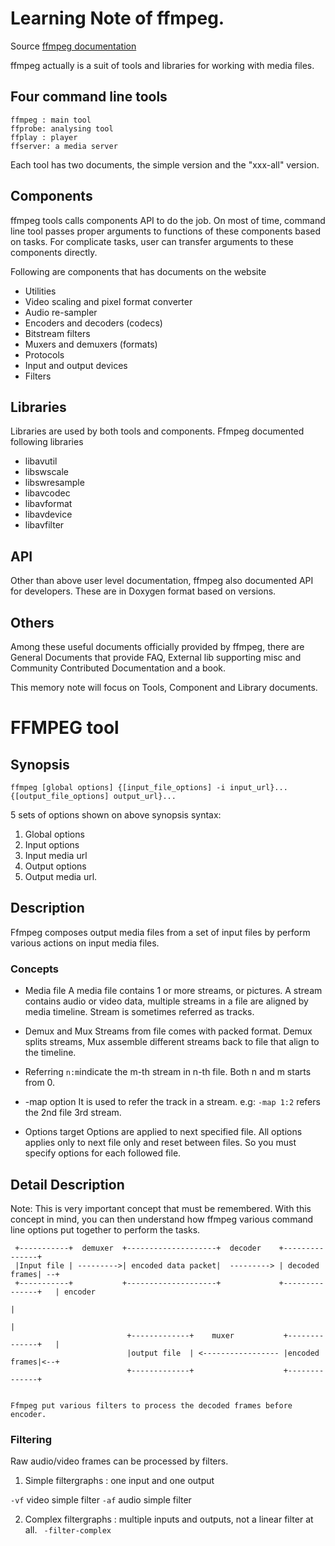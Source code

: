 # Learning Note of ffmpeg.
Source [ffmpeg documentation](https://ffmpeg.org/documentation.html)

ffmpeg actually is a suit of tools and libraries for working with media files. 

## Four command line tools
    ffmpeg : main tool 
    ffprobe: analysing tool
    ffplay : player
    ffserver: a media server
Each tool has two documents, the simple version and the "xxx-all" version.

## Components 
ffmpeg tools calls components API to do the job. On most of time, command line tool passes proper arguments to 
functions of these components based on tasks. For complicate tasks, user can transfer arguments to these components
directly. 

Following are components that has documents on the website

* Utilities
* Video scaling and pixel format converter
* Audio re-sampler
* Encoders and decoders (codecs)
* Bitstream filters
* Muxers and demuxers (formats)
* Protocols
* Input and output devices
* Filters

## Libraries 
Libraries are used by both tools and components. Ffmpeg documented following libraries

* libavutil
* libswscale
* libswresample
* libavcodec
* libavformat
* libavdevice
* libavfilter

## API 
Other than above user level documentation, ffmpeg also documented API for developers. These are in Doxygen format based on versions.

## Others
Among these useful documents officially provided by ffmpeg, there are General Documents that provide FAQ, External lib supporting misc and Community Contributed Documentation and a book.


This memory note will focus on Tools, Component and Library documents. 

# FFMPEG tool

## Synopsis

```ffmpeg [global options] {[input_file_options] -i input_url}... {[output_file_options] output_url}...```
    
5 sets of options shown on above synopsis syntax:

1. Global options
2. Input options
3. Input media url
4. Output options
5. Output media url.

## Description
Ffmpeg composes output media files from a set of input files by perform various actions on input media files. 

### Concepts

- Media file 
A media file contains 1 or more streams, or pictures. A stream contains audio or video data, multiple streams in a file are 
aligned by media timeline. Stream is sometimes referred as tracks.

- Demux and Mux
Streams from file comes with packed format. Demux splits streams, Mux assemble different streams back to file that align to the 
timeline. 

- Referring 
 ```n:m```indicate the m-th stream in n-th file. Both n and m starts from 0. 

- -map option 
It is used to refer the track in a stream. e.g: ```-map 1:2``` refers the 2nd file 3rd stream.

- Options target
Options are applied to next specified file. All options applies only to next file only and reset between files. So you must specify options for each followed file.

## Detail Description
Note: This is very important concept that must be remembered. With this concept in mind, you can then understand how ffmpeg various command line options put together to perform the tasks.

    
     +-----------+  demuxer  +--------------------+  decoder    +---------------+
     |Input file | --------->| encoded data packet|  ---------> | decoded frames| --+
     +-----------+           +--------------------+             +---------------+   | encoder
                                                                                    |
                                                                                    |
                              +-------------+    muxer           +--------------+   |
                              |output file  | <----------------- |encoded frames|<--+
                              +-------------+                    +--------------+


    Ffmpeg put various filters to process the decoded frames before encoder.

### Filtering
Raw audio/video frames can be processed by filters. 
    
1. Simple filtergraphs : one input and one output

``` -vf ``` video simple filter
``` -af ``` audio simple filter

2. Complex filtergraphs : multiple inputs and outputs, not a linear filter at all.
``` -filter-complex```
           



